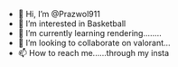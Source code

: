 - 👋 Hi, I’m @Prazwol911
- 👀 I’m interested in Basketball
- 🌱 I’m currently learning rendering........
- 💞️ I’m looking to collaborate on valorant...
- 📫 How to reach me......through my insta 

<!---
Prazwol911/Prazwol911 is a ✨ special ✨ repository because its `README.md` (this file) appears on your GitHub profile.
You can click the Preview link to take a look at your changes.
--->
